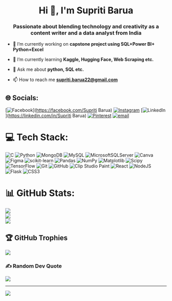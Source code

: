 <h1 align="center">Hi 👋, I'm Supriti Barua</h1>
<h3 align="center">Passionate about blending technology and creativity as a content writer and a data analyst from India</h3>

- 🔭 I’m currently working on **capstone project using SQL+Power BI+ Python+Excel**

- 🌱 I’m currently learning **Kaggle, Hugging Face, Web Scraping etc.**

- 💬 Ask me about **python, SQL etc.**

- 📫 How to reach me **supriti.barua22@gmail.com**


## 🌐 Socials:
[![Facebook](https://img.shields.io/badge/Facebook-%231877F2.svg?logo=Facebook&logoColor=white)](https://facebook.com/Supriti Barua) [![Instagram](https://img.shields.io/badge/Instagram-%23E4405F.svg?logo=Instagram&logoColor=white)](https://instagram.com/_.suppzzz._) [![LinkedIn](https://img.shields.io/badge/LinkedIn-%230077B5.svg?logo=linkedin&logoColor=white)](https://linkedin.com/in/Supriti Barua) [![Pinterest](https://img.shields.io/badge/Pinterest-%23E60023.svg?logo=Pinterest&logoColor=white)](https://pinterest.com/supritibarua2006) [![email](https://img.shields.io/badge/Email-D14836?logo=gmail&logoColor=white)](mailto:supriti.barua22@gmail.com) 

# 💻 Tech Stack:
![C](https://img.shields.io/badge/c-%2300599C.svg?style=for-the-badge&logo=c&logoColor=white) ![Python](https://img.shields.io/badge/python-3670A0?style=for-the-badge&logo=python&logoColor=ffdd54) ![MongoDB](https://img.shields.io/badge/MongoDB-%234ea94b.svg?style=for-the-badge&logo=mongodb&logoColor=white) ![MySQL](https://img.shields.io/badge/mysql-4479A1.svg?style=for-the-badge&logo=mysql&logoColor=white) ![MicrosoftSQLServer](https://img.shields.io/badge/Microsoft%20SQL%20Server-CC2927?style=for-the-badge&logo=microsoft%20sql%20server&logoColor=white) ![Canva](https://img.shields.io/badge/Canva-%2300C4CC.svg?style=for-the-badge&logo=Canva&logoColor=white) ![Figma](https://img.shields.io/badge/figma-%23F24E1E.svg?style=for-the-badge&logo=figma&logoColor=white) ![scikit-learn](https://img.shields.io/badge/scikit--learn-%23F7931E.svg?style=for-the-badge&logo=scikit-learn&logoColor=white) ![Pandas](https://img.shields.io/badge/pandas-%23150458.svg?style=for-the-badge&logo=pandas&logoColor=white) ![NumPy](https://img.shields.io/badge/numpy-%23013243.svg?style=for-the-badge&logo=numpy&logoColor=white) ![Matplotlib](https://img.shields.io/badge/Matplotlib-%23ffffff.svg?style=for-the-badge&logo=Matplotlib&logoColor=black) ![Scipy](https://img.shields.io/badge/SciPy-%230C55A5.svg?style=for-the-badge&logo=scipy&logoColor=%white) ![TensorFlow](https://img.shields.io/badge/TensorFlow-%23FF6F00.svg?style=for-the-badge&logo=TensorFlow&logoColor=white) ![Git](https://img.shields.io/badge/git-%23F05033.svg?style=for-the-badge&logo=git&logoColor=white) ![GitHub](https://img.shields.io/badge/github-%23121011.svg?style=for-the-badge&logo=github&logoColor=white) ![Clip Studio Paint](https://img.shields.io/badge/ClipStudioPaint-%23CFD3D3.svg?style=for-the-badge&logo=ClipStudioPaint&logoColor=white) ![React](https://img.shields.io/badge/react-%2320232a.svg?style=for-the-badge&logo=react&logoColor=%2361DAFB) ![NodeJS](https://img.shields.io/badge/node.js-6DA55F?style=for-the-badge&logo=node.js&logoColor=white) ![Flask](https://img.shields.io/badge/flask-%23000.svg?style=for-the-badge&logo=flask&logoColor=white) ![CSS3](https://img.shields.io/badge/css3-%231572B6.svg?style=for-the-badge&logo=css3&logoColor=white)
# 📊 GitHub Stats:
![](https://github-readme-stats.vercel.app/api?username=Supriti2206&theme=dracula&hide_border=false&include_all_commits=false&count_private=false)<br/>
![](https://nirzak-streak-stats.vercel.app/?user=Supriti2206&theme=dracula&hide_border=false)<br/>
![](https://github-readme-stats.vercel.app/api/top-langs/?username=Supriti2206&theme=dracula&hide_border=false&include_all_commits=false&count_private=false&layout=compact)

## 🏆 GitHub Trophies
![](https://github-profile-trophy.vercel.app/?username=Supriti2206&theme=radical&no-frame=false&no-bg=true&margin-w=4)

### ✍️ Random Dev Quote
![](https://quotes-github-readme.vercel.app/api?type=horizontal&theme=radical)

---
[![](https://visitcount.itsvg.in/api?id=Supriti2206&icon=0&color=0)](https://visitcount.itsvg.in)

<!-- Proudly created with GPRM ( https://gprm.itsvg.in ) -->
